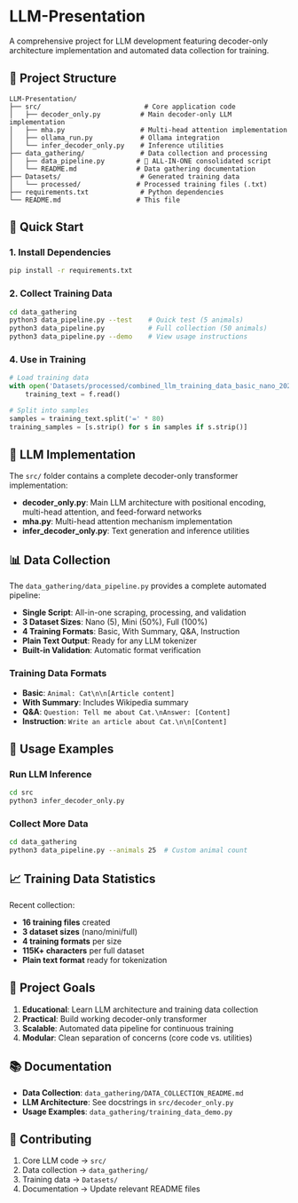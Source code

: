 # LLM-Presentation

A comprehensive project for LLM development featuring decoder-only architecture implementation and automated data collection for training.

## 📁 Project Structure

```
LLM-Presentation/
├── src/                          # Core application code
│   ├── decoder_only.py          # Main decoder-only LLM implementation
│   ├── mha.py                   # Multi-head attention implementation
│   ├── ollama_run.py            # Ollama integration
│   └── infer_decoder_only.py    # Inference utilities
├── data_gathering/              # Data collection and processing
│   ├── data_pipeline.py        # 🔧 ALL-IN-ONE consolidated script
│   └── README.md               # Data gathering documentation
├── Datasets/                    # Generated training data
│   └── processed/              # Processed training files (.txt)
├── requirements.txt             # Python dependencies
└── README.md                   # This file
```

## 🚀 Quick Start

### 1. Install Dependencies
```bash
pip install -r requirements.txt
```

### 2. Collect Training Data
```bash
cd data_gathering
python3 data_pipeline.py --test    # Quick test (5 animals)
python3 data_pipeline.py           # Full collection (50 animals)
python3 data_pipeline.py --demo    # View usage instructions
```

### 4. Use in Training
```python
# Load training data
with open('Datasets/processed/combined_llm_training_data_basic_nano_2025-09-02.txt', 'r') as f:
    training_text = f.read()

# Split into samples
samples = training_text.split('=' * 80)
training_samples = [s.strip() for s in samples if s.strip()]
```

## 🧠 LLM Implementation

The `src/` folder contains a complete decoder-only transformer implementation:
- **decoder_only.py**: Main LLM architecture with positional encoding, multi-head attention, and feed-forward networks
- **mha.py**: Multi-head attention mechanism implementation
- **infer_decoder_only.py**: Text generation and inference utilities

## 📊 Data Collection

The `data_gathering/data_pipeline.py` provides a complete automated pipeline:
- **Single Script**: All-in-one scraping, processing, and validation
- **3 Dataset Sizes**: Nano (5), Mini (50%), Full (100%)
- **4 Training Formats**: Basic, With Summary, Q&A, Instruction
- **Plain Text Output**: Ready for any LLM tokenizer
- **Built-in Validation**: Automatic format verification

### Training Data Formats
- **Basic**: `Animal: Cat\n\n[Article content]`
- **With Summary**: Includes Wikipedia summary
- **Q&A**: `Question: Tell me about Cat.\nAnswer: [Content]`
- **Instruction**: `Write an article about Cat.\n\n[Content]`

## 🔧 Usage Examples

### Run LLM Inference
```bash
cd src
python3 infer_decoder_only.py
```

### Collect More Data
```bash
cd data_gathering
python3 data_pipeline.py --animals 25  # Custom animal count
```

## 📈 Training Data Statistics

Recent collection:
- **16 training files** created
- **3 dataset sizes** (nano/mini/full)
- **4 training formats** per size
- **115K+ characters** per full dataset
- **Plain text format** ready for tokenization

## 🎯 Project Goals

1. **Educational**: Learn LLM architecture and training data collection
2. **Practical**: Build working decoder-only transformer
3. **Scalable**: Automated data pipeline for continuous training
4. **Modular**: Clean separation of concerns (core code vs. utilities)

## 📚 Documentation

- **Data Collection**: `data_gathering/DATA_COLLECTION_README.md`
- **LLM Architecture**: See docstrings in `src/decoder_only.py`
- **Usage Examples**: `data_gathering/training_data_demo.py`

## 🤝 Contributing

1. Core LLM code → `src/`
2. Data collection → `data_gathering/`
3. Training data → `Datasets/`
4. Documentation → Update relevant README files